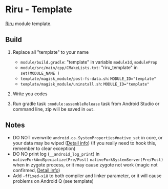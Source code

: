 # Riru - Template

[Riru](https://github.com/RikkaApps/Riru) module template.

## Build

1. Replace all "template" to your name
   
   * `module/build.gradle`: "template" in variable `moduleId`, `moduleProp`
   * `module/src/main/cpp/CMakeLists.txt`: "riru_template" in `set(MODULE_NAME )`
   * `template/magisk_module/post-fs-data.sh`: `MODULE_ID="template"`
   * `template/magisk_module/uninstall.sh`: `MODULE_ID="template"`

2. Write you codes
3. Run gradle task `:module:assembleRelease` task from Android Studio or command line, zip will be saved in `out`.

## Notes

* DO NOT overwrite `android.os.SystemProperties#native_set` in core, or your data may be wiped
  ([Detail info](https://github.com/RikkaApps/Riru/blob/v7/riru-core/jni/main/jni_native_method.cpp#L162-L176))
  (If you really need to hook this, remember to clear exception)
* DO NO print log (`__android_log_print`) in `nativeForkAndSpecialize(Pre/Post)` `nativeForkSystemServer(Pre/Post)` when in zygote process, or it may cause zygote not work
  (magic not confirmed, [Detail info](https://github.com/RikkaApps/Riru/blob/77adfd6a4a6a81bfd20569c910bc4854f2f84f5e/riru-core/jni/main/jni_native_method.cpp#L55-L66))
* Add `-ffixed-x18` to both compiler and linker parameter, or it will cause problems on Android Q (see template)